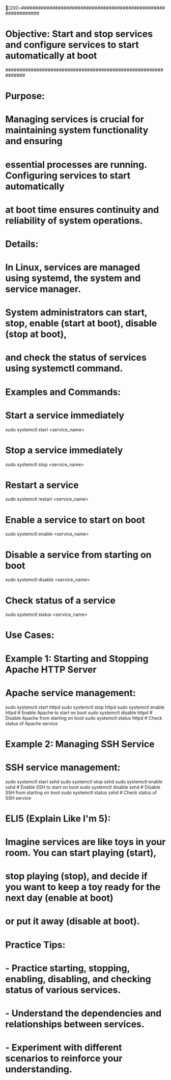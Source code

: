 [200~###############################################################
# Objective: Start and stop services and configure services to start automatically at boot
###############################################################

# Purpose:
# Managing services is crucial for maintaining system functionality and ensuring
# essential processes are running. Configuring services to start automatically
# at boot time ensures continuity and reliability of system operations.

# Details:
# In Linux, services are managed using systemd, the system and service manager.
# System administrators can start, stop, enable (start at boot), disable (stop at boot),
# and check the status of services using systemctl command.

# Examples and Commands:

# Start a service immediately
sudo systemctl start <service_name>

# Stop a service immediately
sudo systemctl stop <service_name>

# Restart a service
sudo systemctl restart <service_name>

# Enable a service to start on boot
sudo systemctl enable <service_name>

# Disable a service from starting on boot
sudo systemctl disable <service_name>

# Check status of a service
sudo systemctl status <service_name>

# Use Cases:
# Example 1: Starting and Stopping Apache HTTP Server
# Apache service management:
sudo systemctl start httpd
sudo systemctl stop httpd
sudo systemctl enable httpd    # Enable Apache to start on boot
sudo systemctl disable httpd   # Disable Apache from starting on boot
sudo systemctl status httpd    # Check status of Apache service

# Example 2: Managing SSH Service
# SSH service management:
sudo systemctl start sshd
sudo systemctl stop sshd
sudo systemctl enable sshd     # Enable SSH to start on boot
sudo systemctl disable sshd    # Disable SSH from starting on boot
sudo systemctl status sshd     # Check status of SSH service

# ELI5 (Explain Like I'm 5):
# Imagine services are like toys in your room. You can start playing (start),
# stop playing (stop), and decide if you want to keep a toy ready for the next day (enable at boot)
# or put it away (disable at boot).

# Practice Tips:
# - Practice starting, stopping, enabling, disabling, and checking status of various services.
# - Understand the dependencies and relationships between services.
# - Experiment with different scenarios to reinforce your understanding.


